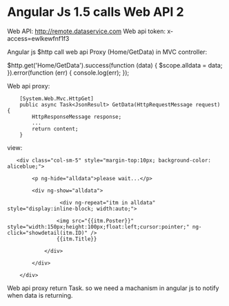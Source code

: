# Angular Js 1.5 calls Web API 2

Web API: http://remote.dataservice.com
Web api token: x-access=ewlkewfnf1f3

Angular js $http call web api Proxy (Home/GetData) in MVC controller: 

$http.get('Home/GetData').success(function (data) {
        $scope.alldata = data;
    }).error(function (err) { console.log(err); });
    
Web api proxy:

        [System.Web.Mvc.HttpGet]
        public async Task<JsonResult> GetData(HttpRequestMessage request)   {
            HttpResponseMessage response;
            ...
            return content;
        }

view: 

       <div class="col-sm-5" style="margin-top:10px; background-color: aliceblue;">
       
            <p ng-hide="alldata">please wait...</p>
            
            <div ng-show="alldata">
           
                     <div ng-repeat="itm in alldata" style="display:inline-block; width:auto;">
                     
                    <img src="{{itm.Poster}}" style="width:150px;height:100px;float:left;cursor:pointer;" ng-click="showdetail(itm.ID)" />
                    {{itm.Title}}
                  
                </div>

            </div>
            
        </div>
        
        
Web api proxy return Task. so we need a machanism in angular js to notify when data is returning.


